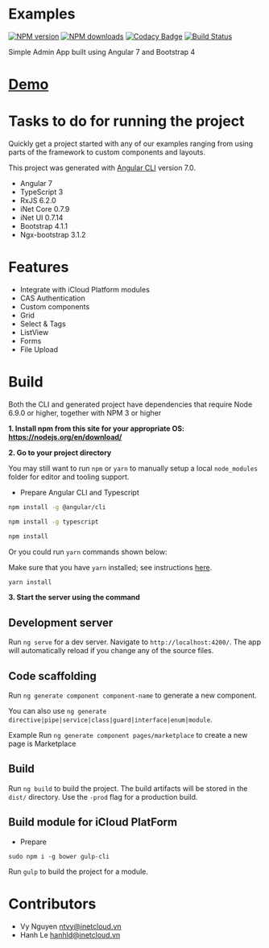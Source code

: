 
Examples
===
[![NPM version][npm-version-image]][npm-url] [![NPM downloads][npm-downloads-image]][downloads-url]
[![Codacy Badge](https://api.codacy.com/project/badge/Grade/78c6575f8c2142a1b5552855a64c1696)](https://app.codacy.com/app/nguyenthanhvy105/examples?utm_source=github.com&utm_medium=referral&utm_content=nguyenthanhvy105/examples&utm_campaign=Badge_Grade_Settings)
[![Build Status](https://travis-ci.org/nguyenthanhvy105/examples.svg?branch=master)](https://travis-ci.org/nguyenthanhvy105/examples)

Simple Admin App built using Angular 7 and Bootstrap 4

[Demo](https://nguyenthanhvy105.github.io/examples)
===
Tasks to do for running the project
===
Quickly get a project started with any of our examples ranging from using parts of the framework to custom components and layouts.

This project was generated with [Angular CLI](https://github.com/angular/angular-cli) version 7.0.

- Angular 7
- TypeScript 3
- RxJS 6.2.0
- iNet Core 0.7.9
- iNet UI 0.7.14
- Bootstrap 4.1.1
- Ngx-bootstrap 3.1.2

Features
===
- Integrate with iCloud Platform modules
- CAS Authentication
- Custom components
- Grid
- Select & Tags
- ListView
- Forms
- File Upload

Build
===

Both the CLI and generated project have dependencies that require Node 6.9.0 or higher, together with NPM 3 or higher

**1.	Install npm from this site for your appropriate OS:  https://nodejs.org/en/download/**

**2.	Go to your project directory**

You may still want to run `npm` or `yarn` to manually
setup a local `node_modules` folder for editor and tooling support.

- Prepare Angular CLI and Typescript
```bash
npm install -g @angular/cli

npm install -g typescript
```
```bash
npm install
```
Or you could run `yarn` commands shown below:

Make sure that you have `yarn` installed; see instructions [here](https://yarnpkg.com/lang/en/docs/install/).
```bash
yarn install
```


**3.	Start the server using the command**

## Development server

Run `ng serve` for a dev server. Navigate to `http://localhost:4200/`. The app will automatically reload if you change any of the source files.

## Code scaffolding

Run `ng generate component component-name` to generate a new component.

You can also use `ng generate directive|pipe|service|class|guard|interface|enum|module`.

Example Run `ng generate component pages/marketplace` to create a new page is Marketplace

## Build

Run `ng build` to build the project. The build artifacts will be stored in the `dist/` directory. Use the `-prod` flag for a production build.

## Build module for iCloud PlatForm

- Prepare  
```
sudo npm i -g bower gulp-cli
```
Run `gulp` to build the project for a module.

Contributors
===
- Vy Nguyen <ntvy@inetcloud.vn>
- Hanh Le <hanhld@inetcloud.vn>

[npm-url]: https://npmjs.org/package/inet-ui
[npm-version-image]: http://img.shields.io/npm/v/inet-ui.svg?style=flat
[npm-downloads-image]: http://img.shields.io/npm/dm/inet-ui.svg?style=flat
[downloads-url]: https://npmcharts.com/compare/inet-ui?minimal=true
